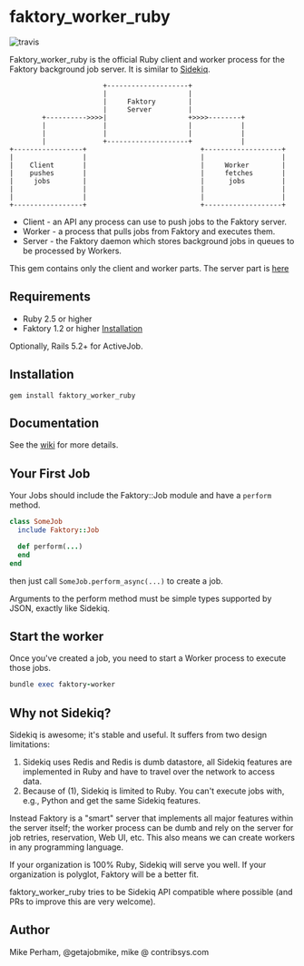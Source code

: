 # faktory\_worker\_ruby

![travis](https://travis-ci.org/contribsys/faktory_worker_ruby.svg?branch=master)

Faktory\_worker\_ruby is the official Ruby client and worker process for the
Faktory background job server.  It is similar to [Sidekiq](http://sidekiq.org).

```
                       +--------------------+
                       |                    |
                       |     Faktory        |
                       |     Server         |
        +---------->>>>|                    +>>>>--------+
        |              |                    |            |
        |              |                    |            |
        |              +--------------------+            |
+-----------------+                            +-------------------+
|                 |                            |                   |
|    Client       |                            |     Worker        |
|    pushes       |                            |     fetches       |
|     jobs        |                            |      jobs         |
|                 |                            |                   |
|                 |                            |                   |
+-----------------+                            +-------------------+
```

* Client - an API any process can use to push jobs to the Faktory server.
* Worker - a process that pulls jobs from Faktory and executes them.
* Server - the Faktory daemon which stores background jobs in
  queues to be processed by Workers.

This gem contains only the client and worker parts.  The
server part is [here](https://github.com/contribsys/faktory/)

## Requirements

* Ruby 2.5 or higher
* Faktory 1.2 or higher [Installation](https://github.com/contribsys/faktory/wiki/Installation)

Optionally, Rails 5.2+ for ActiveJob.

## Installation

    gem install faktory_worker_ruby

## Documentation

See the [wiki](//github.com/contribsys/faktory_worker_ruby/wiki) for more details.

## Your First Job

Your Jobs should include the Faktory::Job module and have a `perform`
method.

```ruby
class SomeJob
  include Faktory::Job

  def perform(...)
  end
end
```

then just call `SomeJob.perform_async(...)` to create a job.

Arguments to the perform method must be simple types supported
by JSON, exactly like Sidekiq.

## Start the worker

Once you've created a job, you need to start a Worker process to execute
those jobs.

```ruby
bundle exec faktory-worker
```

## Why not Sidekiq?

Sidekiq is awesome; it's stable and useful. It suffers from two design limitations:

1. Sidekiq uses Redis and Redis is dumb datastore, all Sidekiq features are
   implemented in Ruby and have to travel over the network to access data.
2. Because of (1), Sidekiq is limited to Ruby.  You can't execute jobs
   with, e.g., Python and get the same Sidekiq features.

Instead Faktory is a "smart" server that implements all major features
within the server itself; the worker process can be dumb and rely on
the server for job retries, reservation, Web UI, etc.  This also means
we can create workers in any programming language.

If your organization is 100% Ruby, Sidekiq will serve you well.  If your
organization is polyglot, Faktory will be a better fit.

faktory\_worker\_ruby tries to be Sidekiq API compatible where possible (and
PRs to improve this are very welcome).

## Author

Mike Perham, @getajobmike, mike @ contribsys.com
